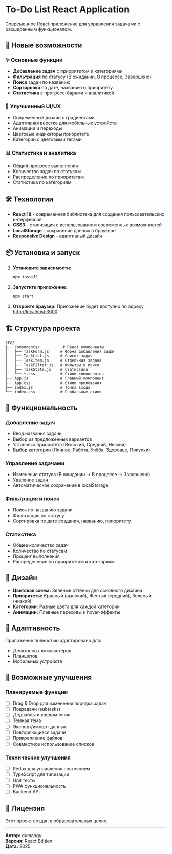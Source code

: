 # To-Do List React Application

Современное React приложение для управления задачами с расширенным функционалом.

## 🚀 Новые возможности

### ✨ Основные функции
- **Добавление задач** с приоритетом и категориями
- **Фильтрация** по статусу (В ожидании, В процессе, Завершено)
- **Поиск** задач по названию
- **Сортировка** по дате, названию и приоритету
- **Статистика** с прогресс-барами и аналитикой

### 🎨 Улучшенный UI/UX
- Современный дизайн с градиентами
- Адаптивная верстка для мобильных устройств
- Анимации и переходы
- Цветовые индикаторы приоритета
- Категории с цветовыми тегами

### 📊 Статистика и аналитика
- Общий прогресс выполнения
- Количество задач по статусам
- Распределение по приоритетам
- Статистика по категориям

## 🛠 Технологии

- **React 18** - современная библиотека для создания пользовательских интерфейсов
- **CSS3** - стилизация с использованием современных возможностей
- **LocalStorage** - сохранение данных в браузере
- **Responsive Design** - адаптивный дизайн

## 📦 Установка и запуск

1. **Установите зависимости:**
   ```bash
   npm install
   ```

2. **Запустите приложение:**
   ```bash
   npm start
   ```

3. **Откройте браузер:**
   Приложение будет доступно по адресу [http://localhost:3000](http://localhost:3000)

## 🏗 Структура проекта

```
src/
├── components/          # React компоненты
│   ├── TaskForm.js     # Форма добавления задач
│   ├── TaskList.js     # Список задач
│   ├── TaskItem.js     # Отдельная задача
│   ├── TaskFilter.js   # Фильтры и поиск
│   ├── TaskStats.js    # Статистика
│   └── *.css           # Стили компонентов
├── App.js              # Главный компонент
├── App.css             # Стили приложения
├── index.js            # Точка входа
└── index.css           # Глобальные стили
```

## 🎯 Функциональность

### Добавление задач
- Ввод названия задачи
- Выбор из предложенных вариантов
- Установка приоритета (Высокий, Средний, Низкий)
- Выбор категории (Личное, Работа, Учёба, Здоровье, Покупки)

### Управление задачами
- Изменение статуса (В ожидании → В процессе → Завершено)
- Удаление задач
- Автоматическое сохранение в localStorage

### Фильтрация и поиск
- Поиск по названию задачи
- Фильтрация по статусу
- Сортировка по дате создания, названию, приоритету

### Статистика
- Общее количество задач
- Количество по статусам
- Процент выполнения
- Распределение по приоритетам и категориям

## 🎨 Дизайн

- **Цветовая схема:** Зеленые оттенки для основного дизайна
- **Приоритеты:** Красный (высокий), Желтый (средний), Зеленый (низкий)
- **Категории:** Разные цвета для каждой категории
- **Анимации:** Плавные переходы и hover-эффекты

## 📱 Адаптивность

Приложение полностью адаптировано для:
- Десктопных компьютеров
- Планшетов
- Мобильных устройств

## 🔮 Возможные улучшения

### Планируемые функции
- [ ] Drag & Drop для изменения порядка задач
- [ ] Подзадачи (subtasks)
- [ ] Дедлайны и уведомления
- [ ] Темная тема
- [ ] Экспорт/импорт данных
- [ ] Повторяющиеся задачи
- [ ] Прикрепление файлов
- [ ] Совместное использование списков

### Технические улучшения
- [ ] Redux для управления состоянием
- [ ] TypeScript для типизации
- [ ] Unit тесты
- [ ] PWA функциональность
- [ ] Backend API

## 📄 Лицензия

Этот проект создан в образовательных целях.

---

**Автор:** dumangy  
**Версия:** React Edition  
**Дата:** 2025 